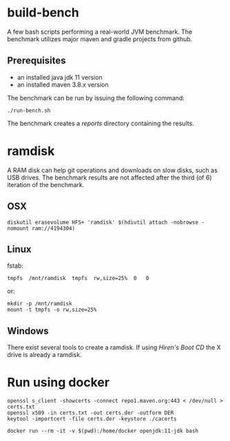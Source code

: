 # build-bench

A few bash scripts performing a real-world JVM benchmark. The benchmark utilizes major maven and gradle projects from github.

## Prerequisites
- an installed java jdk 11 version
- an installed maven 3.8.x version

The benchmark can be run by issuing the following command:
```
./run-bench.sh
```

The benchmark creates a *reports* directory containing the results.

# ramdisk

A RAM disk can help git operations and downloads on slow disks, such as USB drives.
The benchmark results are not affected after the third (of 6) iteration of the benchmark.

## OSX
```
diskutil erasevolume HFS+ 'ramdisk' $(hdiutil attach -nobrowse -nomount ram://4194304)
```

## Linux

fstab:
```
tmpfs  /mnt/ramdisk  tmpfs  rw,size=25%  0   0
```

or:
```
mkdir -p /mnt/ramdisk
mount -t tmpfs -o rw,size=25%
```

## Windows

There exist several tools to create a ramdisk. If using *Hiren's Boot CD* the X drive is
already a ramdisk.

# Run using docker
```
openssl s_client -showcerts -connect repo1.maven.org:443 < /dev/null > certs.txt
openssl x509 -in certs.txt -out certs.der -outform DER
keytool -importcert -file certs.der -keystore ./cacerts

docker run --rm -it -v $(pwd):/home/docker openjdk:11-jdk bash
```
